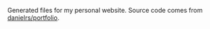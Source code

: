 [origin]: https://github.com/danielrs/portfolio

Generated files for my personal website. Source code comes from [danielrs/portfolio][origin].
